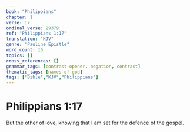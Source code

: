 ```yaml
---
book: "Philippians"
chapter: 1
verse: 17
ordinal_verse: 29379
ref: "Philippians 1:17"
translation: "KJV"
genre: "Pauline Epistle"
word_count: 16
topics: []
cross_references: []
grammar_tags: [contrast-opener, negation, contrast]
thematic_tags: [names-of-god]
tags: ["Bible","KJV","Philippians"]
---
```


# Philippians 1:17

But the other of love, knowing that I am set for the defence of the gospel.
